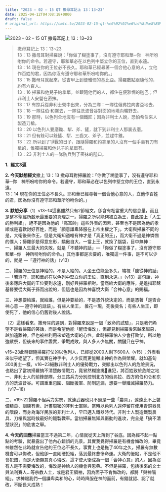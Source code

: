 ```yaml
---
title: "2023 – 02 – 15 QT 撒母耳記上 13：13~23"
date: 2025-04-12T04:08:18+0800
draft: false
# original_url: https://cmtc.tw/2023-02-15-qt-%e6%92%92%e6%af%8d%e8%80%b3%e8%a8%98%e4%b8%8a-13%ef%bc%9a1323
---
```


![2023 – 02 – 15 QT 撒母耳記上 13：13\~23](/images/qt.jpg  "2023 – 02 – 15 QT 撒母耳記上 13：13\~23")

> 撒母耳記上 13：13\~23  
> 13：13 撒母耳對掃羅說：「你做了糊塗事了，沒有遵守耶和華─你　神所吩咐你的命令。若遵守，耶和華必在以色列中堅立你的王位，直到永遠。  
> 13：14 現在你的王位必不長久。耶和華已經尋著一個合他心意的人，立他作百姓的君，因為你沒有遵守耶和華所吩咐你的。」  
> 13：15 撒母耳就起來，從吉甲上到便雅憫的基比亞。掃羅數點跟隨他的，約有六百人。  
> 13：16 掃羅和他兒子約拿單，並跟隨他們的人，都住在便雅憫的迦巴；但非利士人安營在密抹。  
> 13：17 有掠兵從非利士營中出來，分為三隊：一隊往俄弗拉向書亞地去，  
> 13：18 一隊往伯‧和崙去，一隊往洗波音谷對面的地境向曠野去。  
> 13：19 那時，以色列全地沒有一個鐵匠；因為非利士人說，恐怕希伯來人製造刀槍。  
> 13：20 以色列人要磨鋤、犁、斧、鏟，就下到非利士人那裏去磨。  
> 13：21 但有銼可以銼鏟、犁、三齒叉、斧子，並趕牛錐。  
> 13：22 所以到了爭戰的日子，跟隨掃羅和約拿單的人沒有一個手裏有刀有槍的，惟獨掃羅和他兒子約拿單有。  
> 13：23 非利士人的一隊防兵到了密抹的隘口。

**1.  經文3遍**

**2. 今天默想經文**撒上 13：13 撒母耳對掃羅說：「你做了糊塗事了，沒有遵守耶和華─你　神所吩咐你的命令。若遵守，耶和華必在以色列中堅立你的王位，直到永遠。  
13：14 現在你的王位必不長久。耶和華已經尋著一個合他心意的人，立他作百姓的君，因為你沒有遵守耶和華所吩咐你的。」

**3. 默想分享**（1）v13\~14這裏雖然只有2節經文，卻含有相當重大的信息量，而且是整本聖經所啟示最重要的真理之一。掃羅之所以能夠被立為王，自此踏上「人生的勝利組」，絕不是因為他的「高富帥」這些外表的因素，甚至也不是因為他的孝順或是喜歡討好百姓，而是「願意謙卑降服在上帝主權之下」。大衛與掃羅不同的是，大衛後來作王，但是大衛知道唯有神才是「真正的王」，而大衛不過是神憐憫的僕人；掃羅卻是得意忘形，驕傲自大，一當上王，就換了腦袋，目中無神：  
一、掃羅人生最大的失敗，就是「不聽神的話」—「你做了糊塗事了，沒有遵守耶和華─你　神所吩咐你的命令。」其他事都是次要的，唯獨這一件事，是不可以少的，就是 —「遵行神的話」（v13）

二、掃羅的王位是神給的，不是人給的。人坐王位能坐多久，端視「聽從神的話」 —「若遵守，耶和華必在以色列中堅立你的王位，直到永遠。」（v13）這句話，神後來應許大衛的王位要到永遠，剛好與掃羅相對。當然給大衛的應許，是遙指耶穌基督要從大衛子孫而出說的，但這也是因為神喜悅大衛「合神心意」的賜福。

三、神想要給誰，就給誰，但是神要給的，不是憑外貌決定的，而是憑著「是否合神心意 — 遵守神的話語」。有些人坐王， 曇花一現，死後臭名；有些人坐王，即使死了，他的信心仍舊對後人說話。

（2）這樣看來，撒母耳的遲到，對掃羅來說是一個「致命的試驗」，只是我們希望不是看掃羅的笑話，而是希望他能「醒悟悔改」，但卻見到掃羅後來越來越惡，越加遠離神，但也被神利用來塑造大衛的心性。此時掃羅怕人少會打敗仗，所以勉強獻祭，但後來的事件證實，爭戰成敗，與人多人少無關，關鍵只在乎神。

v15\~23此時跟隨掃羅打仗的以色列人，已經從2000人剩下600人（v15）；外表看來似乎絕望了，但其實在神手中，人少反而更能顯出神的作為與榮耀，就如基甸300勇士一樣。v16\~23細數非利士人的優勢戰力，突顯出以色列人的危險景況，也點出了當初掃羅搞不清楚敵情戰力，竟冒然糊塗挑𦦟進犯，將百姓致於危險之地  
一、非利士人的前鋒部隊，分三路兵力分別控制北方的俄弗拉、西方的伯和仑和东方的洗波音谷。可謂重重包圍、阻斷援軍、防制逃漏，想要一舉殲滅掃羅勢力。（v17\~18）

二、v19\~22掃羅不但兵力劣勢，就連武器也只不過是一些「農具」，遠遠比不上裝備精良、訓練有素、計畫周密的非利士軍隊。當時以色列人還停留在使用青銅器具的階段，而身為海洋民族的非利士人，早已邁入鐵器時代。非利士人製造鐵製農具、刀槍與當時候最好的鐵製戰車。當初掃羅無知與衝動的進攻，完全是「搞不清楚狀況」的危害之舉。

**4. 今天的回應**掃羅當王不過第二年，心情就從天上落到了谷底。因為經不起一點點的考驗，就暴露出了他內心錯誤的光景。其實我覺得掃羅是有機會悔改的，畢竟神雖然在此時就宣告他的王位必不長久，事實上也是拖了40年之久，掃羅有無數機會可以悔改，但他卻一直剛硬拒絕，落到最終悲慘命運。大衛的優點，不是他不會犯錯，而是大衛願意真心悔改，這才使大衛成為一個「合神心意」的人。因為沒有人是不需要悔改的，悔改是神給人的機會與恩典。不但是掃羅，包括後來的文士與法利賽人…等宗教人士，或是君王領袖，因為面子不肯悔改的，都將「與神隔絕」。求神賜我們一個謙卑柔和的心，時時降服在神的面前，有錯就認、認了就改，不斷長大成熟！